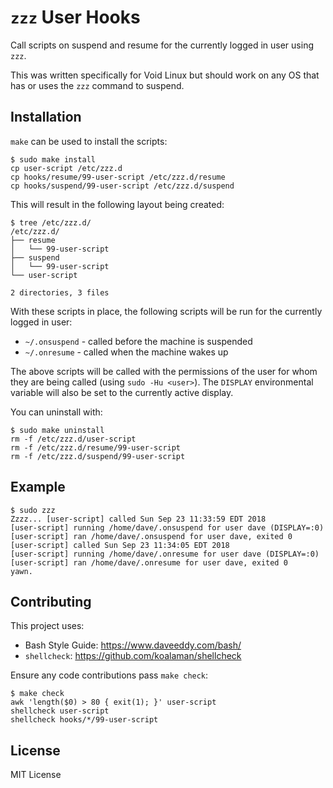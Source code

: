 `zzz` User Hooks
================

Call scripts on suspend and resume for the currently logged in user using `zzz`.

This was written specifically for Void Linux but should work on any OS that has
or uses the `zzz` command to suspend.

Installation
------------

`make` can be used to install the scripts:

    $ sudo make install
    cp user-script /etc/zzz.d
    cp hooks/resume/99-user-script /etc/zzz.d/resume
    cp hooks/suspend/99-user-script /etc/zzz.d/suspend

This will result in the following layout being created:

    $ tree /etc/zzz.d/
    /etc/zzz.d/
    ├── resume
    │   └── 99-user-script
    ├── suspend
    │   └── 99-user-script
    └── user-script

    2 directories, 3 files

With these scripts in place, the following scripts will be run for the currently
logged in user:

- `~/.onsuspend` - called before the machine is suspended
- `~/.onresume` - called when the machine wakes up

The above scripts will be called with the permissions of the user for whom they
are being called (using `sudo -Hu <user>`).  The `DISPLAY` environmental
variable will also be set to the currently active display.

You can uninstall with:

    $ sudo make uninstall
    rm -f /etc/zzz.d/user-script
    rm -f /etc/zzz.d/resume/99-user-script
    rm -f /etc/zzz.d/suspend/99-user-script

Example
-------

    $ sudo zzz
    Zzzz... [user-script] called Sun Sep 23 11:33:59 EDT 2018
    [user-script] running /home/dave/.onsuspend for user dave (DISPLAY=:0)
    [user-script] ran /home/dave/.onsuspend for user dave, exited 0
    [user-script] called Sun Sep 23 11:34:05 EDT 2018
    [user-script] running /home/dave/.onresume for user dave (DISPLAY=:0)
    [user-script] ran /home/dave/.onresume for user dave, exited 0
    yawn.

Contributing
------------

This project uses:

- Bash Style Guide: https://www.daveeddy.com/bash/
- `shellcheck`: https://github.com/koalaman/shellcheck

Ensure any code contributions pass `make check`:

```
$ make check
awk 'length($0) > 80 { exit(1); }' user-script
shellcheck user-script
shellcheck hooks/*/99-user-script
```

License
-------

MIT License
